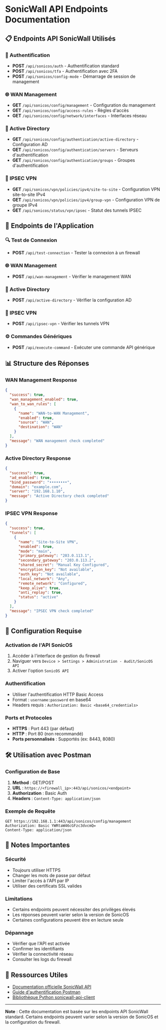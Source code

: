 # SonicWall API Endpoints Documentation

## 📋 Endpoints API SonicWall Utilisés

### 🔐 Authentification
- **POST** `/api/sonicos/auth` - Authentification standard
- **POST** `/api/sonicos/tfa` - Authentification avec 2FA
- **POST** `/api/sonicos/config-mode` - Démarrage de session de management

### 🌐 WAN Management
- **GET** `/api/sonicos/config/management` - Configuration du management
- **GET** `/api/sonicos/config/access-rules` - Règles d'accès
- **GET** `/api/sonicos/config/network/interfaces` - Interfaces réseau

### 👥 Active Directory
- **GET** `/api/sonicos/config/authentication/active-directory` - Configuration AD
- **GET** `/api/sonicos/config/authentication/servers` - Serveurs d'authentification
- **GET** `/api/sonicos/config/authentication/groups` - Groupes d'authentification

### 🔐 IPSEC VPN
- **GET** `/api/sonicos/vpn/policies/ipv4/site-to-site` - Configuration VPN site-to-site IPv4
- **GET** `/api/sonicos/vpn/policies/ipv4/group-vpn` - Configuration VPN de groupe IPv4
- **GET** `/api/sonicos/status/vpn/ipsec` - Statut des tunnels IPSEC

## 🚀 Endpoints de l'Application

### 🔍 Test de Connexion
- **POST** `/api/test-connection` - Tester la connexion à un firewall

### 🌐 WAN Management
- **POST** `/api/wan-management` - Vérifier le management WAN

### 👥 Active Directory
- **POST** `/api/active-directory` - Vérifier la configuration AD

### 🔐 IPSEC VPN
- **POST** `/api/ipsec-vpn` - Vérifier les tunnels VPN

### ⚙️ Commandes Génériques
- **POST** `/api/execute-command` - Exécuter une commande API générique

## 📊 Structure des Réponses

### WAN Management Response
```json
{
  "success": true,
  "wan_management_enabled": true,
  "wan_to_wan_rules": [
    {
      "name": "WAN-to-WAN Management",
      "enabled": true,
      "source": "WAN",
      "destination": "WAN"
    }
  ],
  "message": "WAN management check completed"
}
```

### Active Directory Response
```json
{
  "success": true,
  "ad_enabled": true,
  "bind_password": "••••••••",
  "domain": "example.com",
  "server": "192.168.1.10",
  "message": "Active Directory check completed"
}
```

### IPSEC VPN Response
```json
{
  "success": true,
  "tunnels": [
    {
      "name": "Site-to-Site VPN",
      "enabled": true,
      "mode": "main",
      "primary_gateway": "203.0.113.1",
      "secondary_gateway": "203.0.113.2",
      "shared_secret": "Manual Key Configured",
      "encryption_key": "Not available",
      "auth_key": "Not available",
      "local_network": "Any",
      "remote_network": "Configured",
      "keep_alive": true,
      "anti_replay": true,
      "status": "active"
    }
  ],
  "message": "IPSEC VPN check completed"
}
```

## 🔧 Configuration Requise

### Activation de l'API SonicOS
1. Accéder à l'interface de gestion du firewall
2. Naviguer vers `Device > Settings > Administration - Audit/SonicOS API`
3. Activer l'option `SonicOS API`

### Authentification
- Utiliser l'authentification HTTP Basic Access
- Format : `username:password` en base64
- Headers requis : `Authorization: Basic <base64_credentials>`

### Ports et Protocoles
- **HTTPS** : Port 443 (par défaut)
- **HTTP** : Port 80 (non recommandé)
- **Ports personnalisés** : Supportés (ex: 8443, 8080)

## 🛠️ Utilisation avec Postman

### Configuration de Base
1. **Method** : GET/POST
2. **URL** : `https://<firewall_ip>:443/api/sonicos/<endpoint>`
3. **Authorization** : Basic Auth
4. **Headers** : `Content-Type: application/json`

### Exemple de Requête
```http
GET https://192.168.1.1:443/api/sonicos/config/management
Authorization: Basic YWRtaW46cGFzc3dvcmQ=
Content-Type: application/json
```

## 📝 Notes Importantes

### Sécurité
- Toujours utiliser HTTPS
- Changer les mots de passe par défaut
- Limiter l'accès à l'API par IP
- Utiliser des certificats SSL valides

### Limitations
- Certains endpoints peuvent nécessiter des privilèges élevés
- Les réponses peuvent varier selon la version de SonicOS
- Certaines configurations peuvent être en lecture seule

### Dépannage
- Vérifier que l'API est activée
- Confirmer les identifiants
- Vérifier la connectivité réseau
- Consulter les logs du firewall

## 🔗 Ressources Utiles

- [Documentation officielle SonicWall API](https://www.sonicwall.com/support/knowledge-base/introduction-to-sonicos-api/200818060121313)
- [Guide d'authentification Postman](https://www.sonicwall.com/support/knowledge-base/authenticating-to-sonicwall-firewall-api-using-postman/220830164502210)
- [Bibliothèque Python sonicwall-api-client](https://pypi.org/project/sonicwall-api-client/)

---

**Note** : Cette documentation est basée sur les endpoints API SonicWall standard. Certains endpoints peuvent varier selon la version de SonicOS et la configuration du firewall.
